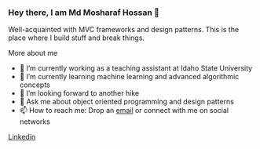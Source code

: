 ### Hey there, I am Md Mosharaf Hossan 👋

Well-acquainted with MVC frameworks and design patterns. This is the place where I build stuff and break things.

More about me

- 🔭 I’m currently working as a teaching assistant at Idaho State University
- 🌱 I’m currently learning machine learning and advanced algorithmic concepts
- 👯 I’m looking forward to another hike
- 💬 Ask me about object oriented programming and design patterns
- 📫 How to reach me: Drop an [email](mailto:mdmosharafhossan.swe@gmail.com) or connect with me on social networks

[Linkedin](https://www.linkedin.com/in/mosharaf13/)
